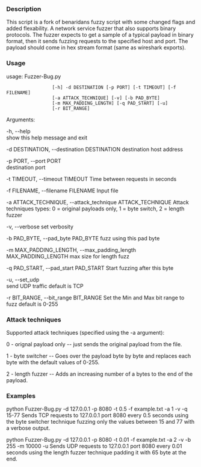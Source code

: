 ### Description
This script is a fork of benaridans fuzzy script with some changed flags and added flexability.
A network service fuzzer that also supports binary protocols.
The fuzzer expects to get a sample of a typical payload in binary format, then it sends fuzzing requests 
to the specified host and port.
The payload should come in hex stream format (same as wireshark exports).

### Usage
usage: Fuzzer-Bug.py 

                     [-h] -d DESTINATION [-p PORT] [-t TIMEOUT] [-f FILENAME]
                     [-a ATTACK_TECHNIQUE] [-v] [-b PAD_BYTE]              
                     [-m MAX_PADDING_LENGTH] [-q PAD_START] [-u]     
                     [-r BIT_RANGE]

Arguments:

  -h,                     --help                
                            show this help message and exit
  
  -d DESTINATION,         --destination DESTINATION
                            destination host address
                        
  -p PORT,                --port PORT  
                            destination port
  
  -t TIMEOUT,             --timeout TIMEOUT 
                            Time between requests in seconds
                        
  -f FILENAME,            --filename FILENAME 
                            Input file
                        
  -a ATTACK_TECHNIQUE,    --attack_technique ATTACK_TECHNIQUE
                            Attack techniques types:
                            0 = original payloads only,
                            1 = byte switch,
                            2 = length fuzzer
                        
  -v, --verbose             set verbosity
  
  -b PAD_BYTE,            --pad_byte PAD_BYTE
                            fuzz using this pad byte
                        
  -m MAX_PADDING_LENGTH,  --max_padding_length MAX_PADDING_LENGTH
                            max size for length fuzz
                        
  -q PAD_START,           --pad_start PAD_START
                            Start fuzzing after this byte
                        
  -u,                     --set_udp         
                            send UDP traffic default is TCP
  
  -r BIT_RANGE,           --bit_range BIT_RANGE
                            Set the Min and Max bit range to fuzz default is 0-255
                        

### Attack techniques
Supported attack techniques (specified using the -a argument):

0 - orignal payload only -- just sends the original payload from the file.

1 - byte switcher -- Goes over the payload byte by byte and replaces each byte with the default values of 0-255.

2 - length fuzzer -- Adds an increasing number of a bytes to the end of the payload.


### Examples
python Fuzzer-Bug.py -d 127.0.0.1 -p 8080 -t 0.5 -f example.txt -a 1 -v -q 15-77
Sends TCP requests to 127.0.0.1 port 8080 every 0.5 seconds using the byte switcher technique fuzzing only the values between 15 and 77 with a verbose output.

python Fuzzer-Bug.py -d 127.0.0.1 -p 8080 -t 0.01 -f example.txt -a 2 -v -b 255 -m 10000 -u
Sends UDP requests to 127.0.0.1 port 8080 every 0.01 seconds using the length fuzzer technique padding it with 65 byte at the end.

